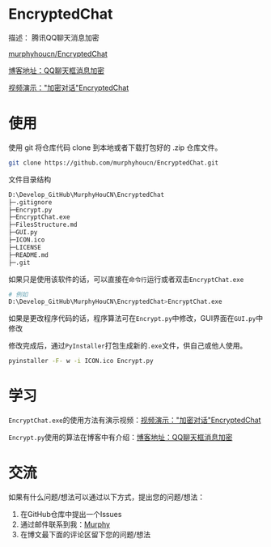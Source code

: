 # EncryptedChat

描述： 腾讯QQ聊天消息加密

[murphyhoucn/EncryptedChat](https://github.com/murphyhoucn/EncryptedChat)

[博客地址：QQ聊天框消息加密](https://cosmicdusty.cc/post/QQ%E8%81%8A%E5%A4%A9%E6%A1%86%E6%B6%88%E6%81%AF%E5%8A%A0%E5%AF%86)

[视频演示："加密对话"EncryptedChat](https://www.bilibili.com/video/BV1KT4y1S7kF?spm_id_from=333.999.0.0)

# 使用

使用 git 将仓库代码 clone 到本地或者下载打包好的 .zip 仓库文件。

``` bash
git clone https://github.com/murphyhoucn/EncryptedChat.git
```

文件目录结构

``` bash
D:\Develop_GitHub\MurphyHouCN\EncryptedChat
├─.gitignore
├─Encrypt.py
├─EncryptChat.exe
├─FilesStructure.md
├─GUI.py
├─ICON.ico
├─LICENSE
├─README.md
├─.git
```

如果只是使用该软件的话，可以直接在`命令行`运行或者双击`EncryptChat.exe`

``` bash
# 例如
D:\Develop_GitHub\MurphyHouCN\EncryptedChat>EncryptChat.exe
```

如果是更改程序代码的话，程序算法可在`Encrypt.py`中修改，GUI界面在`GUI.py`中修改

修改完成后，通过`PyInstaller`打包生成新的`.exe`文件，供自己或他人使用。

``` bash
pyinstaller -F- w -i ICON.ico Encrypt.py
```

# 学习

`EncryptChat.exe`的使用方法有演示视频：[视频演示："加密对话"EncryptedChat](https://www.bilibili.com/video/BV1KT4y1S7kF?spm_id_from=333.999.0.0)

`Encrypt.py`使用的算法在博客中有介绍：[博客地址：QQ聊天框消息加密](https://cosmicdusty.cc/post/QQ%E8%81%8A%E5%A4%A9%E6%A1%86%E6%B6%88%E6%81%AF%E5%8A%A0%E5%AF%86)

# 交流

如果有什么问题/想法可以通过以下方式，提出您的问题/想法：

1. 在GitHub仓库中提出一个Issues
2. 通过邮件联系到我：[Murphy](mailto:Murphy0928Hou@outlook.com)
3. 在博文最下面的评论区留下您的问题/想法



